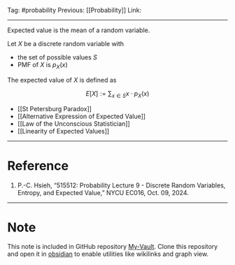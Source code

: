 Tag: #probability 
Previous: [[Probability]]
Link: 

---

Expected value is the mean of a random variable.

Let $X$ be a discrete random variable with

- the set of possible values $S$
- PMF of $X$ is $p_X(x)$

The expected value of $X$ is defined as

$$
E[X] := \sum_{x \in S} x \cdot p_X(x)
$$

- [[St Petersburg Paradox]]
- [[Alternative Expression of Expected Value]]
- [[Law of the Unconscious Statistician]]
- [[Linearity of Expected Values]]

---

# Reference

1. P.-C. Hsieh, “515512: Probability Lecture 9 - Discrete Random Variables, Entropy, and Expected Value,” NYCU EC016, Oct. 09, 2024.

---

# Note

This note is included in GitHub repository [My-Vault](https://github.com/LittleD3092/My-Vault.git). Clone this repository and open it in [obsidian](https://obsidian.md/) to enable utilities like wikilinks and graph view.